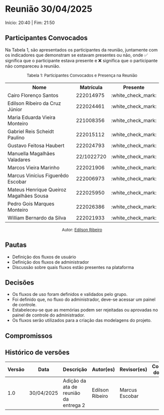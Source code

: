 # Reunião 30/04/2025

Início: 20:40 | Fim: 21:50

## Participantes Convocados

Na Tabela 1, são apresentados os participantes da reunião, juntamente com os indicadores que demonstram se estavam presentes ou não, onde :white_check_mark: significa que o participante estava presente e :x: significa que o participante não compareceu à reunião.

<center>

<font size="2">Tabela 1: Participantes Convocados e Presença na Reunião</font>

<table align="center">
  <tr>
    <th>Nome</th><th>Matrícula</th><th>Presente</th>
  </tr>
  <tr><td>Cairo Florenço Santos</td><td>222014975</td><td>:white_check_mark:</td></tr>
  <tr><td>Edilson Ribeiro da Cruz Júnior</td><td>222024461</td><td>:white_check_mark:</td></tr>
  <tr><td>Maria Eduarda Vieira Monteiro</td><td>221008356</td><td>:white_check_mark:</td></tr>
  <tr><td>Gabriel Reis Scheidt Paulino</td><td>222015112</td><td>:white_check_mark:</td></tr>
  <tr><td>Gustavo Feitosa Haubert</td><td>222024793</td><td>:white_check_mark:</td></tr>
  <tr><td>Manuella Magalhães Valadares</td><td>22/1022720</td><td>:white_check_mark:</td></tr>
  <tr><td>Marcos Vieira Marinho</td><td>222021906</td><td>:white_check_mark:</td></tr>
  <tr><td>Marcus Vinícius Figuerêdo Escobar</td><td>222006973</td><td>:white_check_mark:</td></tr>
  <tr><td>Mateus Henrique Queiroz Magalhães Sousa</td><td>222025950</td><td>:white_check_mark:</td></tr>
  <tr><td>Pedro Gois Marques Monteiro</td><td>222026386</td><td>:white_check_mark:</td></tr>
  <tr><td>William Bernardo da Silva</td><td>222021933</td><td>:white_check_mark:</td></tr>
</table>

<font size="2">Autor: [Edilson Ribeiro](https://github.com/edilson-r-jr/)</font>

</center>

## Pautas

- Definição dos fluxos de usuário
- Definição dos fluxos de administrador
- Discussão sobre quais fluxos estão presentes na plataforma

## Decisões

- Os fluxos de uso foram definidos e validados pelo grupo.
- Foi definido que, no fluxo do administrador, deve-se acessar um painel de controle.
- Estabeleceu-se que as memórias podem ser rejeitadas ou aprovadas no painel de controle do administrador.
- Os fluxos serão utilizados para a criação das modelagens do projeto.

## Compromissos



## Histórico de versões

| Versão | Data       | Descrição                             | Autor(es)       | Revisor(es)    | Comentário do Revisor |
| ------ | ---------- | ------------------------------------- | --------------- | -------------- | --------------------- |
| 1.0    | 30/04/2025 | Adição da ata de reunião da entrega 2 | Edilson Ribeiro | Marcus Escobar |                       |
